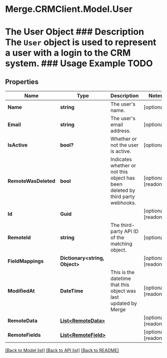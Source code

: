 # Merge.CRMClient.Model.User
# The User Object ### Description The `User` object is used to represent a user with a login to the CRM system. ### Usage Example TODO

## Properties

Name | Type | Description | Notes
------------ | ------------- | ------------- | -------------
**Name** | **string** | The user&#39;s name. | [optional] 
**Email** | **string** | The user&#39;s email address. | [optional] 
**IsActive** | **bool?** | Whether or not the user is active. | [optional] 
**RemoteWasDeleted** | **bool** | Indicates whether or not this object has been deleted by third party webhooks. | [optional] [readonly] 
**Id** | **Guid** |  | [optional] [readonly] 
**RemoteId** | **string** | The third-party API ID of the matching object. | [optional] 
**FieldMappings** | **Dictionary&lt;string, Object&gt;** |  | [optional] [readonly] 
**ModifiedAt** | **DateTime** | This is the datetime that this object was last updated by Merge | [optional] [readonly] 
**RemoteData** | [**List&lt;RemoteData&gt;**](RemoteData.md) |  | [optional] [readonly] 
**RemoteFields** | [**List&lt;RemoteField&gt;**](RemoteField.md) |  | [optional] [readonly] 

[[Back to Model list]](../README.md#documentation-for-models) [[Back to API list]](../README.md#documentation-for-api-endpoints) [[Back to README]](../README.md)

